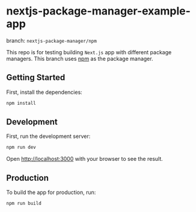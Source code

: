 # nextjs-package-manager-example-app

branch: `nextjs-package-manager/npm`

This repo is for testing building `Next.js` app with different package managers. This branch uses [npm](https://www.npmjs.com/) as the package manager.

## Getting Started

First, install the dependencies:

```zsh
npm install
```

## Development

First, run the development server:

```zsh
npm run dev
```

Open [http://localhost:3000](http://localhost:3000) with your browser to see the result.

## Production

To build the app for production, run:

```zsh
npm run build
```

